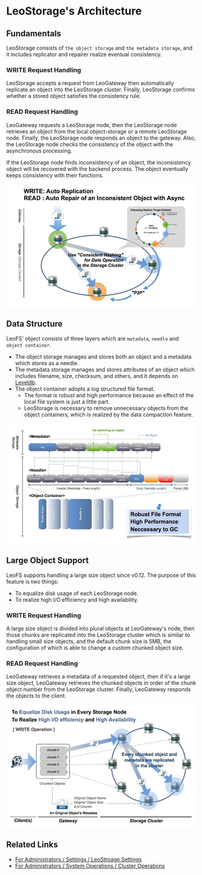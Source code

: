 # LeoStorage's Architecture

## Fundamentals

LeoStorage consists of `the object storage` and `the metadata storage`, and it includes replicator and repairer realize eventual consistency.


### WRITE Request Handling

LeoStorage accepts a request from LeoGateway then automatically replicate an object into the LeoStorage cluster. Finally, LeoStorage confirms whether a stored object satisfies the consistency rule.


### READ Request Handling

LeoGateway requests a LeoStorage node, then the LeoStorage node retrieves an object from the local object-storage or a remote LeoStorage node. Finally, the LeoStorage node responds an object to the gateway. Also, the LeoStorage node checks the consistency of the object with the asynchronous processing.

If the LeoStorage node finds inconsistency of an object, the inconsistency object will be recovered with the backend process. The object eventually keeps consistency with their functions.


![](../assets/leofs-architecture.003.jpg)


## Data Structure

LeoFS’ object consists of three layers which are `metadata`, `needle` and `object container`.

* The object storage manages and stores both an object and a metadata which stores as a needle.
* The metadata storage manages and stores attributes of an object which includes filename, size, checksum, and others, and it depends on <a href="" target="_blank">Leveldb</a>.
* The object container adopts a log structured file format.
    * The format is robust and high performance because an effect of the local file system is just a little part.
    * LeoStorage is necessary to remove unnecessary objects from the object containers, which is realized by the data compaction feature.

![](../assets/leofs-architecture.005.jpg)


## Large Object Support

LeoFS supports handling a large size object since v0.12. The purpose of this feature is two things:

* To equalize disk usage of each LeoStorage node.
* To realize high I/O efficiency and high availability.


### WRITE Request Handling

A large size object is divided into plural objects at LeoGateway's node, then those chunks are replicated into the LeoStorage cluster which is similar to handling small size objects, and the default chunk size is 5MB, the configuration of which is able to change a custom chunked object size.


### READ Request Handling

LeoGateway retrieves a metadata of a requested object, then if it's a large size object, LeoGateway retrieves the chunked objects in order of the chunk object number from the LeoStorage cluster. Finally, LeoGateway responds the objects to the client.

![](../assets/leofs-architecture.006.jpg)


## Related Links

- [For Administrators / Settings / LeoStroage Settings](/admin/settings/leo_storage.md)
- [For Administrators / System Operations / Cluster Operations](/admin/system_operations/cluster.md)